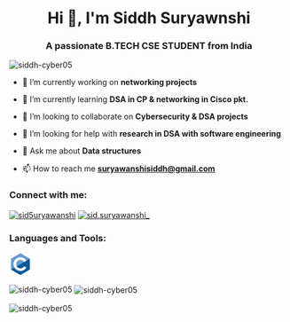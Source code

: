 <h1 align="center">Hi 👋, I'm Siddh Suryawnshi</h1>
<h3 align="center">A passionate B.TECH CSE STUDENT from India</h3>

<p align="left"> <img src="https://komarev.com/ghpvc/?username=siddh-cyber05&label=Profile%20views&color=0e75b6&style=flat" alt="siddh-cyber05" /> </p>

- 🔭 I’m currently working on **networking projects**

- 🌱 I’m currently learning **DSA in CP & networking in Cisco pkt.**

- 👯 I’m looking to collaborate on **Cybersecurity & DSA projects**

- 🤝 I’m looking for help with **research in DSA with software engineering**

- 💬 Ask me about **Data structures**

- 📫 How to reach me **suryawanshisiddh@gmail.com**

<h3 align="left">Connect with me:</h3>
<p align="left">
<a href="https://twitter.com/sid5uryawanshi" target="blank"><img align="center" src="https://raw.githubusercontent.com/rahuldkjain/github-profile-readme-generator/master/src/images/icons/Social/twitter.svg" alt="sid5uryawanshi" height="30" width="40" /></a>
<a href="https://instagram.com/sid.suryawanshi_" target="blank"><img align="center" src="https://raw.githubusercontent.com/rahuldkjain/github-profile-readme-generator/master/src/images/icons/Social/instagram.svg" alt="sid.suryawanshi_" height="30" width="40" /></a>
</p>

<h3 align="left">Languages and Tools:</h3>
<p align="left"> <a href="https://www.cprogramming.com/" target="_blank" rel="noreferrer"> <img src="https://raw.githubusercontent.com/devicons/devicon/master/icons/c/c-original.svg" alt="c" width="40" height="40"/> </a> </p>

<p><img align="left" src="https://github-readme-stats.vercel.app/api/top-langs?username=siddh-cyber05&show_icons=true&locale=en&layout=compact" alt="siddh-cyber05" /></p>

<p>&nbsp;<img align="center" src="https://github-readme-stats.vercel.app/api?username=siddh-cyber05&show_icons=true&locale=en" alt="siddh-cyber05" /></p>

<p><img align="center" src="https://github-readme-streak-stats.herokuapp.com/?user=siddh-cyber05&" alt="siddh-cyber05" /></p>
